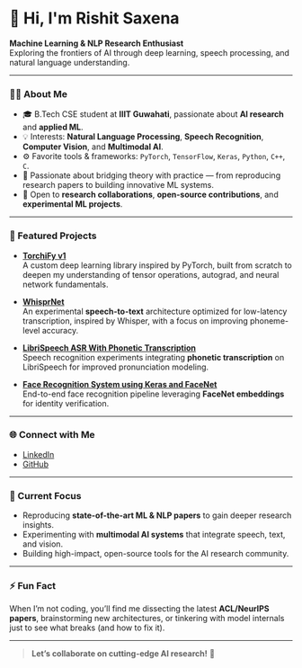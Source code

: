 # 👋 Hi, I'm Rishit Saxena  

**Machine Learning & NLP Research Enthusiast**  
Exploring the frontiers of AI through deep learning, speech processing, and natural language understanding.

---

### 🧑‍💻 About Me  

- 🎓 B.Tech CSE student at **IIIT Guwahati**, passionate about **AI research** and **applied ML**.  
- 💡 Interests: **Natural Language Processing**, **Speech Recognition**, **Computer Vision**, and **Multimodal AI**.  
- ⚙️ Favorite tools & frameworks: `PyTorch`, `TensorFlow`, `Keras`, `Python`, `C++`, `C`.  
- 📄 Passionate about bridging theory with practice — from reproducing research papers to building innovative ML systems.  
- 🤝 Open to **research collaborations**, **open-source contributions**, and **experimental ML projects**.  

---

### 🚀 Featured Projects  

- **[TorchiFy v1](https://github.com/RishitSaxena55/TorchiFy-v1)**  
  A custom deep learning library inspired by PyTorch, built from scratch to deepen my understanding of tensor operations, autograd, and neural network fundamentals.

- **[WhisprNet](https://github.com/RishitSaxena55/WhisprNet)**  
  An experimental **speech-to-text** architecture optimized for low-latency transcription, inspired by Whisper, with a focus on improving phoneme-level accuracy.

- **[LibriSpeech ASR With Phonetic Transcription](https://github.com/RishitSaxena55/LibriSpeech_ASR_With_Phonetic_Transcription)**  
  Speech recognition experiments integrating **phonetic transcription** on LibriSpeech for improved pronunciation modeling.

- **[Face Recognition System using Keras and FaceNet](https://github.com/RishitSaxena55/Face-Recognition-System-using-Keras-and-FaceNet)**  
  End-to-end face recognition pipeline leveraging **FaceNet embeddings** for identity verification.  

---

### 🌐 Connect with Me  

- [LinkedIn](https://www.linkedin.com/in/rishit-saxena-12922531b/)  
- [GitHub](https://github.com/RishitSaxena55)  

---

### 📌 Current Focus  

- Reproducing **state-of-the-art ML & NLP papers** to gain deeper research insights.  
- Experimenting with **multimodal AI systems** that integrate speech, text, and vision.  
- Building high-impact, open-source tools for the AI research community.  

---

### ⚡ Fun Fact  

When I’m not coding, you’ll find me dissecting the latest **ACL/NeurIPS papers**, brainstorming new architectures, or tinkering with model internals just to see what breaks (and how to fix it).  

---

> **Let’s collaborate on cutting-edge AI research!** 🚀  
